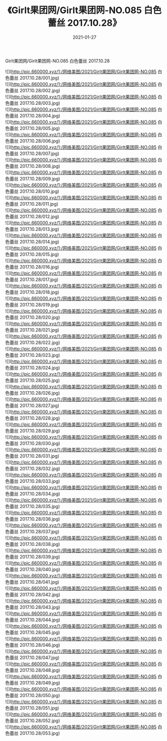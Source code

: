 ﻿---
layout: post
title:  《Girlt果团网/Girlt果团网-NO.085 白色蕾丝 2017.10.28》
date:   2021-01-27
img: http://pic.660000.xyz/1:/网络美图/2021/Girlt果团网/Girlt果团网-NO.085 白色蕾丝 2017.10.28/000.jpg
categories: [美女, 清纯, 唯美]
---

Girlt果团网/Girlt果团网-NO.085 白色蕾丝 2017.10.28

 ![](http://pic.660000.xyz/1:/网络美图/2021/Girlt果团网/Girlt果团网-NO.085 白色蕾丝 2017.10.28/001.jpg) <br>![](http://pic.660000.xyz/1:/网络美图/2021/Girlt果团网/Girlt果团网-NO.085 白色蕾丝 2017.10.28/002.jpg) <br>![](http://pic.660000.xyz/1:/网络美图/2021/Girlt果团网/Girlt果团网-NO.085 白色蕾丝 2017.10.28/003.jpg) <br>![](http://pic.660000.xyz/1:/网络美图/2021/Girlt果团网/Girlt果团网-NO.085 白色蕾丝 2017.10.28/004.jpg) <br>![](http://pic.660000.xyz/1:/网络美图/2021/Girlt果团网/Girlt果团网-NO.085 白色蕾丝 2017.10.28/005.jpg) <br>![](http://pic.660000.xyz/1:/网络美图/2021/Girlt果团网/Girlt果团网-NO.085 白色蕾丝 2017.10.28/006.jpg) <br>![](http://pic.660000.xyz/1:/网络美图/2021/Girlt果团网/Girlt果团网-NO.085 白色蕾丝 2017.10.28/007.jpg) <br>![](http://pic.660000.xyz/1:/网络美图/2021/Girlt果团网/Girlt果团网-NO.085 白色蕾丝 2017.10.28/008.jpg) <br>![](http://pic.660000.xyz/1:/网络美图/2021/Girlt果团网/Girlt果团网-NO.085 白色蕾丝 2017.10.28/009.jpg) <br>![](http://pic.660000.xyz/1:/网络美图/2021/Girlt果团网/Girlt果团网-NO.085 白色蕾丝 2017.10.28/010.jpg) <br>![](http://pic.660000.xyz/1:/网络美图/2021/Girlt果团网/Girlt果团网-NO.085 白色蕾丝 2017.10.28/011.jpg) <br>![](http://pic.660000.xyz/1:/网络美图/2021/Girlt果团网/Girlt果团网-NO.085 白色蕾丝 2017.10.28/012.jpg) <br>![](http://pic.660000.xyz/1:/网络美图/2021/Girlt果团网/Girlt果团网-NO.085 白色蕾丝 2017.10.28/013.jpg) <br>![](http://pic.660000.xyz/1:/网络美图/2021/Girlt果团网/Girlt果团网-NO.085 白色蕾丝 2017.10.28/014.jpg) <br>![](http://pic.660000.xyz/1:/网络美图/2021/Girlt果团网/Girlt果团网-NO.085 白色蕾丝 2017.10.28/015.jpg) <br>![](http://pic.660000.xyz/1:/网络美图/2021/Girlt果团网/Girlt果团网-NO.085 白色蕾丝 2017.10.28/016.jpg) <br>![](http://pic.660000.xyz/1:/网络美图/2021/Girlt果团网/Girlt果团网-NO.085 白色蕾丝 2017.10.28/017.jpg) <br>![](http://pic.660000.xyz/1:/网络美图/2021/Girlt果团网/Girlt果团网-NO.085 白色蕾丝 2017.10.28/018.jpg) <br>![](http://pic.660000.xyz/1:/网络美图/2021/Girlt果团网/Girlt果团网-NO.085 白色蕾丝 2017.10.28/019.jpg) <br>![](http://pic.660000.xyz/1:/网络美图/2021/Girlt果团网/Girlt果团网-NO.085 白色蕾丝 2017.10.28/020.jpg) <br>![](http://pic.660000.xyz/1:/网络美图/2021/Girlt果团网/Girlt果团网-NO.085 白色蕾丝 2017.10.28/021.jpg) <br>![](http://pic.660000.xyz/1:/网络美图/2021/Girlt果团网/Girlt果团网-NO.085 白色蕾丝 2017.10.28/022.jpg) <br>![](http://pic.660000.xyz/1:/网络美图/2021/Girlt果团网/Girlt果团网-NO.085 白色蕾丝 2017.10.28/023.jpg) <br>![](http://pic.660000.xyz/1:/网络美图/2021/Girlt果团网/Girlt果团网-NO.085 白色蕾丝 2017.10.28/024.jpg) <br>![](http://pic.660000.xyz/1:/网络美图/2021/Girlt果团网/Girlt果团网-NO.085 白色蕾丝 2017.10.28/025.jpg) <br>![](http://pic.660000.xyz/1:/网络美图/2021/Girlt果团网/Girlt果团网-NO.085 白色蕾丝 2017.10.28/026.jpg) <br>![](http://pic.660000.xyz/1:/网络美图/2021/Girlt果团网/Girlt果团网-NO.085 白色蕾丝 2017.10.28/027.jpg) <br>![](http://pic.660000.xyz/1:/网络美图/2021/Girlt果团网/Girlt果团网-NO.085 白色蕾丝 2017.10.28/028.jpg) <br>![](http://pic.660000.xyz/1:/网络美图/2021/Girlt果团网/Girlt果团网-NO.085 白色蕾丝 2017.10.28/029.jpg) <br>![](http://pic.660000.xyz/1:/网络美图/2021/Girlt果团网/Girlt果团网-NO.085 白色蕾丝 2017.10.28/030.jpg) <br>![](http://pic.660000.xyz/1:/网络美图/2021/Girlt果团网/Girlt果团网-NO.085 白色蕾丝 2017.10.28/031.jpg) <br>![](http://pic.660000.xyz/1:/网络美图/2021/Girlt果团网/Girlt果团网-NO.085 白色蕾丝 2017.10.28/032.jpg) <br>![](http://pic.660000.xyz/1:/网络美图/2021/Girlt果团网/Girlt果团网-NO.085 白色蕾丝 2017.10.28/033.jpg) <br>![](http://pic.660000.xyz/1:/网络美图/2021/Girlt果团网/Girlt果团网-NO.085 白色蕾丝 2017.10.28/034.jpg) <br>![](http://pic.660000.xyz/1:/网络美图/2021/Girlt果团网/Girlt果团网-NO.085 白色蕾丝 2017.10.28/035.jpg) <br>![](http://pic.660000.xyz/1:/网络美图/2021/Girlt果团网/Girlt果团网-NO.085 白色蕾丝 2017.10.28/036.jpg) <br>![](http://pic.660000.xyz/1:/网络美图/2021/Girlt果团网/Girlt果团网-NO.085 白色蕾丝 2017.10.28/037.jpg) <br>![](http://pic.660000.xyz/1:/网络美图/2021/Girlt果团网/Girlt果团网-NO.085 白色蕾丝 2017.10.28/038.jpg) <br>![](http://pic.660000.xyz/1:/网络美图/2021/Girlt果团网/Girlt果团网-NO.085 白色蕾丝 2017.10.28/039.jpg) <br>![](http://pic.660000.xyz/1:/网络美图/2021/Girlt果团网/Girlt果团网-NO.085 白色蕾丝 2017.10.28/040.jpg) <br>![](http://pic.660000.xyz/1:/网络美图/2021/Girlt果团网/Girlt果团网-NO.085 白色蕾丝 2017.10.28/041.jpg) <br>![](http://pic.660000.xyz/1:/网络美图/2021/Girlt果团网/Girlt果团网-NO.085 白色蕾丝 2017.10.28/042.jpg) <br>![](http://pic.660000.xyz/1:/网络美图/2021/Girlt果团网/Girlt果团网-NO.085 白色蕾丝 2017.10.28/043.jpg) <br>![](http://pic.660000.xyz/1:/网络美图/2021/Girlt果团网/Girlt果团网-NO.085 白色蕾丝 2017.10.28/044.jpg) <br>![](http://pic.660000.xyz/1:/网络美图/2021/Girlt果团网/Girlt果团网-NO.085 白色蕾丝 2017.10.28/045.jpg) <br>![](http://pic.660000.xyz/1:/网络美图/2021/Girlt果团网/Girlt果团网-NO.085 白色蕾丝 2017.10.28/046.jpg) <br>![](http://pic.660000.xyz/1:/网络美图/2021/Girlt果团网/Girlt果团网-NO.085 白色蕾丝 2017.10.28/047.jpg) <br>![](http://pic.660000.xyz/1:/网络美图/2021/Girlt果团网/Girlt果团网-NO.085 白色蕾丝 2017.10.28/048.jpg) <br>![](http://pic.660000.xyz/1:/网络美图/2021/Girlt果团网/Girlt果团网-NO.085 白色蕾丝 2017.10.28/049.jpg) <br>![](http://pic.660000.xyz/1:/网络美图/2021/Girlt果团网/Girlt果团网-NO.085 白色蕾丝 2017.10.28/050.jpg) <br>![](http://pic.660000.xyz/1:/网络美图/2021/Girlt果团网/Girlt果团网-NO.085 白色蕾丝 2017.10.28/051.jpg) <br>![](http://pic.660000.xyz/1:/网络美图/2021/Girlt果团网/Girlt果团网-NO.085 白色蕾丝 2017.10.28/052.jpg) <br>![](http://pic.660000.xyz/1:/网络美图/2021/Girlt果团网/Girlt果团网-NO.085 白色蕾丝 2017.10.28/053.jpg) <br>